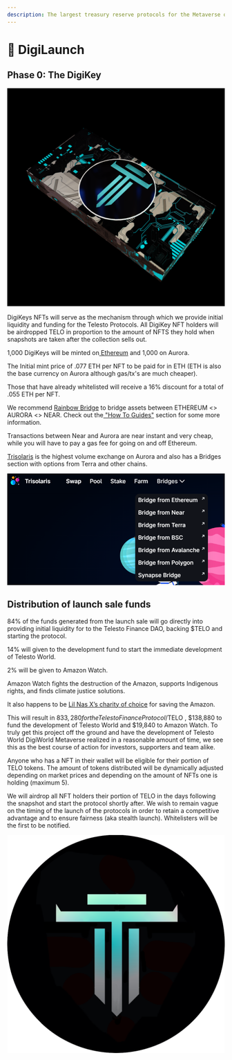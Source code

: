 ```yaml
---
description: The largest treasury reserve protocols for the Metaverse on Celo network
---
```


# 🚀 DigiLaunch

## Phase 0: The DigiKey

![](.gitbook/assets/DigiKey.png)

DigiKeys NFTs will serve as the mechanism through which we provide initial liquidity and funding for the Telesto Protocols. All DigiKey NFT holders will be airdropped TELO in proportion to the amount of NFTS they hold when snapshots are taken after the collection sells out.

1,000 DigiKeys will be minted on[ Ethereum](https://telesto.money) and 1,000 on Aurora.&#x20;

The Initial mint price of .077 ETH per NFT to be paid for in ETH (ETH is also the base currency on Aurora although gas/tx's are much cheaper).&#x20;

Those that have already whitelisted will receive a 16% discount for a total of .055 ETH per NFT.&#x20;

We recommend [Rainbow Bridge](https://rainbowbridge.app) to bridge assets between ETHEREUM <> AURORA <> NEAR. Check out the[ "How To Guides"](broken-reference) section for some more information.

Transactions between Near and Aurora are near instant and very cheap, while you will have to pay a gas fee for going on and off Ethereum.

[Trisolaris](https://www.trisolaris.io/#/swap) is the highest volume exchange on Aurora and also has a Bridges section with options from Terra and other chains.

![](<.gitbook/assets/image (2) (1) (1) (1).png>)

## Distribution of launch sale funds

84% of the funds generated from the launch sale will go directly into providing initial liquidity for to the Telesto Finance DAO, backing $TELO and starting the protocol.

14% will given to the development fund to start the immediate development of Telesto World.

2% will be given to Amazon Watch.

Amazon Watch fights the destruction of the Amazon, supports Indigenous rights, and finds climate justice solutions.&#x20;

It also happens to be [Lil Nas X’s charity of choice](https://twitter.com/LilNasX/status/1164346740041867264) for saving the Amazon.&#x20;

This will result in $833,280 for the Telesto Finance Protocol/$TELO , $138,880 to fund the development of Telesto World and $19,840 to Amazon Watch. To truly get this project off the ground and have the development of Telesto World DigiWorld Metaverse realized in a reasonable amount of time, we see this as the best course of action for investors, supporters and team alike.&#x20;

Anyone who has a NFT in their wallet will be eligible for their portion of TELO tokens. The amount of tokens distributed will be dynamically adjusted depending on market prices and depending on the amount of NFTs one is holding (maximum 5).&#x20;

We will airdrop all NFT holders their portion of TELO in the days following the snapshot and start the protocol shortly after. We wish to remain vague on the timing of the launch of the protocols in order to retain a competitive advantage and to ensure fairness (aka stealth launch). Whitelisters will be the first to be notified.





![](.gitbook/assets/tethys.png)
